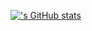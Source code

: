 [![<dusskdus>'s GitHub stats](https://github-readme-stats.vercel.app/api?username=<유저네임>)](https://github.com/anuraghazra/github-readme-stats)
